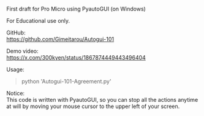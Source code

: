 First draft for Pro Micro using PyautoGUI (on Windows)

For Educational use only.

GitHub:<br>
<https://github.com/Gimeitarou/Autogui-101>

Demo video:<br>
<https://x.com/300kyen/status/1867874449443496404>

Usage:<br>
>python 'Autogui-101-Agreement.py'

Notice:<br>
This code is written with PyautoGUI, so you can stop all the actions anytime at will by moving your mouse cursor to the upper left of your screen.
